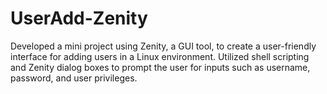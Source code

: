 # UserAdd-Zenity

Developed a mini project using Zenity, a GUI tool, to create a user-friendly interface for adding users in a
Linux environment.
Utilized shell scripting and Zenity dialog boxes to prompt the user for inputs such as username,
password, and user privileges.

